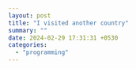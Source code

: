 ```yaml
---
layout: post
title: "I visited another country"
summary: ""
date: 2024-02-29 17:31:31 +0530
categories:
  - "programming"
---
```

